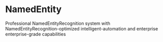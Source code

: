 # NamedEntity
Professional NamedEntityRecognition system with NamedEntityRecognition-optimized intelligent-automation and enterprise enterprise-grade capabilities
